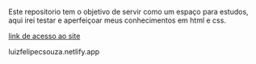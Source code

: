 Este repositorio tem o objetivo de servir como um espaço para estudos, aqui irei testar e aperfeiçoar meus conhecimentos em html e css.

[link de acesso ao site](luizfelipecsouza.netlify.app)

luizfelipecsouza.netlify.app
